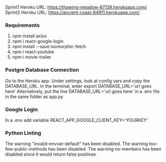 Sprint1 Heroku URL: https://thawing-meadow-87139.herokuapp.com/
Sprint2 Heroku URL: https://ancient-coast-64911.herokuapp.com/

### Requirements
1. npm install axios
2. npm i react-google-login
3. npm install --save isomorphic-fetch
4. npm i react-youtube
5. npm i movie-trailer

### Postgre Database Connection

Go to the Heroku app. Under settings, look at config vars and copy the DATABASE_URL.
In the terminal, enter 
export DATABASE_URL='url goes here'
Alternatively, put the line
DATABASE_URL='url goes here'
in a .env file in the same folder as app.py

### Google Login
In a .env add variable REACT_APP_GOOGLE_CLIENT_KEY='YOURKEY'

### Python Linting

The warning "invalid-envvar-default" has been disabled.
The warning too-few-public-methods has been disabled.
The warning no-members has been disabled since it would return false positives

